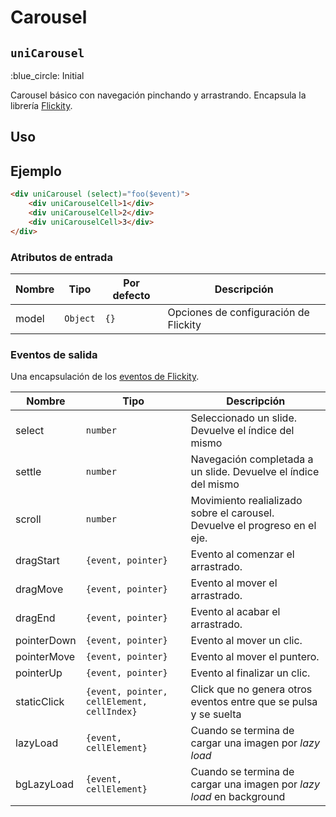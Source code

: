 Carousel
===================
`uniCarousel`
---
:blue_circle: Initial

Carousel básico con navegación pinchando y arrastrando. Encapsula la librería [Flickity](https://flickity.metafizzy.co/).

## Uso

## Ejemplo

```html
<div uniCarousel (select)="foo($event)">
    <div uniCarouselCell>1</div>
    <div uniCarouselCell>2</div>
    <div uniCarouselCell>3</div>
</div>
```

### Atributos de entrada

| Nombre      | Tipo     | Por defecto | Descripción 
| ----------- | -------- | ----------- | -----------
| model    | `Object` | `{}`        | Opciones de configuración de Flickity

### Eventos de salida

Una encapsulación de los [eventos de Flickity](https://flickity.metafizzy.co/events.html).

| Nombre         | Tipo                                        | Descripción
| -------------- | ------------------------------------------- | -----------
| select         | `number`                                    | Seleccionado un slide. Devuelve el índice del mismo
| settle         | `number`                                    | Navegación completada a un slide. Devuelve el índice del mismo
| scroll         | `number`                                    | Movimiento realializado sobre el carousel. Devuelve el progreso en el eje.
| dragStart      | `{event, pointer}`                          | Evento al comenzar el arrastrado.
| dragMove       | `{event, pointer}`                          | Evento al mover el arrastrado.
| dragEnd        | `{event, pointer}`                          | Evento al acabar el arrastrado.
| pointerDown    | `{event, pointer}`                          | Evento al mover un clic.
| pointerMove    | `{event, pointer}`                          | Evento al mover el puntero.
| pointerUp      | `{event, pointer}`                          | Evento al finalizar un clic.
| staticClick    | `{event, pointer, cellElement, cellIndex}` | Click que no genera otros eventos entre que se pulsa y se suelta
| lazyLoad       | `{event, cellElement}`                      | Cuando se termina de cargar una imagen por *lazy load*
| bgLazyLoad     | `{event, cellElement}`                      | Cuando se termina de cargar una imagen por *lazy load* en background
